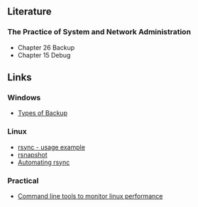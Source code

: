 ## Literature
### The Practice of System and Network Administration
* Chapter 26 Backup
* Chapter 15 Debug

## Links   
### Windows
* [Types of Backup](https://technet.microsoft.com/sv-se/library/cc784306%28v=ws.10%29.aspx)

### Linux

* [rsync - usage example](http://www.tecmint.com/rsync-local-remote-file-synchronization-commands/)
* [rsnapshot](http://www.rsnapshot.org/rsnapshot.html)
* [Automating rsync](http://www.rackspace.com/knowledge_center/article/automating-a-daily-rsync-backup)

### Practical

* [Command line tools to monitor linux performance](http://www.tecmint.com/command-line-tools-to-monitor-linux-performance/)
